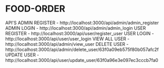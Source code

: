 # FOOD-ORDER

API'S 
ADMIN REGISTER - http://localhost:3000/api/admin/admin_register
ADMIN LOGIN - http://localhost:3000/api/admin/admin_login
USER REGISTER - http://localhost:3000/api/user/register_user
USER LOGIN - http://localhost:3000/api/user/user_login
VIEW ALL USER - http://localhost:3000/api/admin/view_user
DELETE USER - http://localhost:3000/api/admin/delete_user/63f0a09eb575f80b057afc2f
UPDATE USER - http://localhost:3000/api/user/update_user/63f0a96e3e097ec3cccb7fa0
